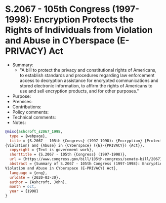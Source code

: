 # S.2067 - 105th Congress (1997-1998): Encryption Protects the Rights of Individuals from Violation and Abuse in CYberspace (E-PRIVACY) Act

- Summary:
  - "A bill to protect the privacy and constitutional rights of Americans, to establish standards and procedures
      regarding law enforcement access to decryption assistance for encrypted communications and stored electronic
      information, to affirm the rights of Americans to use and sell encryption products, and for other purposes."
- Purpose:
- Premises:
- Contributions:
- Policy comments:
- Technical comments:
- Notes:

```bib
@misc{ashcroft_s2067_1998,
  type = {webpage},
  title = {S.2067 - 105th {Congress} (1997-1998): {Encryption} {Protects} the {Rights} of {Individuals} from
{Violation} and {Abuse} in {CYberspace} ({E}-{PRIVACY}) {Act}},
  copyright = {Text is government work},
  shorttitle = {S.2067 - 105th {Congress} (1997-1998)},
  url = {https://www.congress.gov/bill/105th-congress/senate-bill/2067},
  abstract = {Summary of S.2067 - 105th Congress (1997-1998): Encryption Protects the Rights of Individuals from
Violation and Abuse in CYberspace (E-PRIVACY) Act},
  language = {eng},
  urldate = {2020-03-30},
  author = {Ashcroft, John},
  month = oct,
  year = {1998}
}
```
